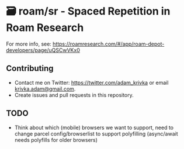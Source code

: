 # 🗃️ roam/sr - Spaced Repetition in Roam Research

For more info, see: https://roamresearch.com/#/app/roam-depot-developers/page/uQSCwVKx0

## Contributing

- Contact me on Twitter: https://twitter.com/adam_krivka or email krivka.adam@gmail.com.
- Create issues and pull requests in this repository.

## TODO

- Think about which (mobile) browsers we want to support, need to change parcel config/browserlist to support polyfilling (async/await needs polyfills for older browsers)
